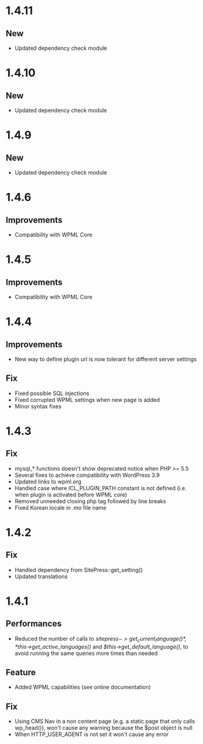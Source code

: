 # 1.4.11

## New
* Updated dependency check module

# 1.4.10

## New
* Updated dependency check module

# 1.4.9

## New
* Updated dependency check module

# 1.4.6

## Improvements
* Compatibility with WPML Core

# 1.4.5

## Improvements
* Compatibility with WPML Core

# 1.4.4

## Improvements
* New way to define plugin url is now tolerant for different server settings

## Fix
* Fixed possible SQL injections
* Fixed corrupted WPML settings when new page is added
* Minor syntax fixes

# 1.4.3

## Fix
* mysql_* functions doesn't show deprecated notice when PHP >= 5.5
* Several fixes to achieve compatibility with WordPress 3.9
* Updated links to wpml.org
* Handled case where ICL_PLUGIN_PATH constant is not defined (i.e. when plugin is activated before WPML core)
* Removed unneeded closing php tag followed by line breaks
* Fixed Korean locale in .mo file name


# 1.4.2

## Fix
* Handled dependency from SitePress::get_setting()
* Updated translations

# 1.4.1

## Performances
* Reduced the number of calls to *$sitepress->get_current_language()*, *$this->get_active_languages()* and *$this->get_default_language()*, to avoid running the same queries more times than needed

## Feature
* Added WPML capabilities (see online documentation)

## Fix
* Using CMS Nav in a non content page (e.g. a static page that only calls wp_head()), won't cause any warning because the $post object is null
* When HTTP_USER_AGENT is not set it won't cause any error